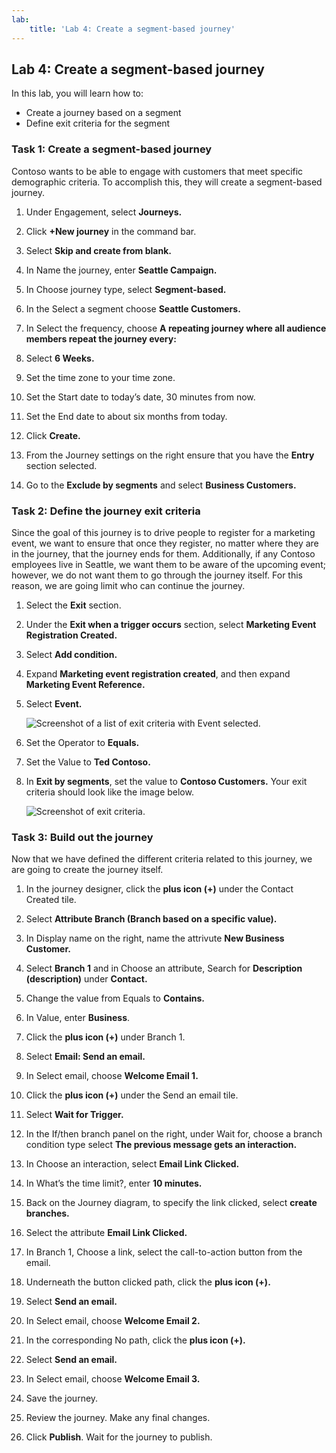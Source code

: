 ```yaml
---
lab:
    title: 'Lab 4: Create a segment-based journey'
---
```

## Lab 4: Create a segment-based journey 

In this lab, you will learn how to:
- Create a journey based on a segment 
- Define exit criteria for the segment 

### Task 1: Create a segment-based journey 
Contoso wants to be able to engage with customers that meet specific demographic criteria. To accomplish this, they will create a segment-based journey.

1. Under Engagement, select **Journeys.**

1. Click **+New journey** in the command bar.

1. Select **Skip and create from blank.**

1. In Name the journey, enter **Seattle Campaign.**

1. In Choose journey type, select **Segment-based.**

1. In the Select a segment choose **Seattle Customers.**

1. In Select the frequency, choose **A repeating journey where all audience members repeat the journey every:**

1. Select **6 Weeks.**

1. Set the time zone to your time zone.

1. Set the Start date to today’s date, 30 minutes from now.

1. Set the End date to about six months from today.

1. Click **Create.**

1. From the Journey settings on the right ensure that you have the **Entry** section selected.

1. Go to the **Exclude by segments** and select **Business Customers.**

### Task 2: Define the journey exit criteria
Since the goal of this journey is to drive people to register for a marketing event, we want to ensure that once they register, no matter where they are in the journey, that the journey ends for them.  Additionally, if any Contoso employees live in Seattle, we want them to be aware of the upcoming event; however, we do not want them to go through the journey itself. For this reason, we are going limit who can continue the journey.  

1.	Select the **Exit** section.  

1.	Under the **Exit when a trigger occurs** section, select **Marketing Event Registration Created.**

1.	Select **Add condition.**

1.	Expand **Marketing event registration created**, and then expand **Marketing Event Reference.**

1.	Select **Event.**

    ![Screenshot of a list of exit criteria with Event selected.](../media/exit-criteria.png)

1.  Set the Operator to **Equals.**

1.	Set the Value to **Ted Contoso.**

1. In **Exit by segments**, set the value to **Contoso Customers.** Your exit criteria should look like the image below.

    ![Screenshot of exit criteria.](../media/complete-exit-criteria.png)

### Task 3: Build out the journey
Now that we have defined the different criteria related to this journey, we are going to create the journey itself.  

1. In the journey designer, click the **plus icon (+)** under the Contact Created tile.

1. Select **Attribute Branch (Branch based on a specific value).**

1. In Display name on the right, name the attrivute **New Business Customer.**

1. Select **Branch 1** and in Choose an attribute, Search for **Description (description)** under **Contact.**

1. Change the value from Equals to **Contains.**

1. In Value, enter **Business**.

1. Click the **plus icon (+)** under Branch 1.

1. Select **Email: Send an email.**

1. In Select email, choose **Welcome Email 1.**

1. Click the **plus icon (+)** under the Send an email tile.

1. Select **Wait for Trigger.**

1. In the If/then branch panel on the right, under Wait for, choose a branch condition type select **The previous message gets an interaction.**

1. In Choose an interaction, select **Email Link Clicked.**

1. In What’s the time limit?, enter **10 minutes.**

1. Back on the Journey diagram, to specify the link clicked, select **create branches.**

1. Select the attribute **Email Link Clicked.**

1. In Branch 1, Choose a link, select the call-to-action button from the email.

1. Underneath the button clicked path, click the **plus icon (+).**

1. Select **Send an email.**

1. In Select email, choose **Welcome Email 2.**

1. In the corresponding No path, click the **plus icon (+).**

1. Select **Send an email.**

1. In Select email, choose **Welcome Email 3.**

1. Save the journey.

1. Review the journey. Make any final changes.

1. Click **Publish**. Wait for the journey to publish.

